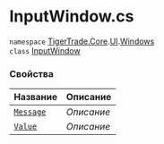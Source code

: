 
# InputWindow.cs
`namespace` [TigerTrade.Core](../../../TigerTrade.Core.md).[UI](../../../TigerTrade.Core/UI.md).[Windows](../../../TigerTrade.Core/UI/Windows.md)  
    `class` [InputWindow](../../InputWindow.cs.md)

### Свойства
| Название | Описание |
| --- | --- |
| [`Message`](./Свойства/Message.md) | *Описание* |
| [`Value`](./Свойства/Value.md) | *Описание* |
